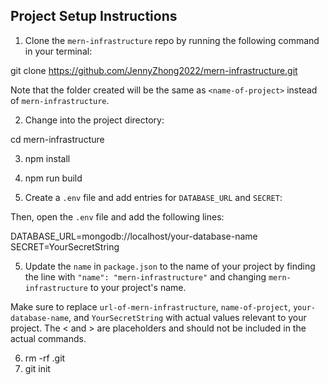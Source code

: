 ## Project Setup Instructions

1. Clone the `mern-infrastructure` repo by running the following command in your terminal:

git clone https://github.com/JennyZhong2022/mern-infrastructure.git

Note that the folder created will be the same as `<name-of-project>` instead of `mern-infrastructure`.

2. Change into the project directory:

cd mern-infrastructure


3. npm install
4. npm run build


5. Create a `.env` file and add entries for `DATABASE_URL` and `SECRET`:

Then, open the `.env` file and add the following lines:

DATABASE_URL=mongodb://localhost/your-database-name
SECRET=YourSecretString


5. Update the `name` in `package.json` to the name of your project by finding the line with `"name": "mern-infrastructure"` and changing `mern-infrastructure` to your project's name.

Make sure to replace `url-of-mern-infrastructure`, `name-of-project`, `your-database-name`, and `YourSecretString` with actual values relevant to your project. The < and > are placeholders and should not be included in the actual commands.

6. rm -rf .git
7. git init
